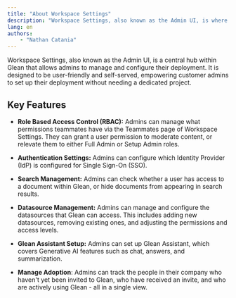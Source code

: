 ```yaml
---
title: "About Workspace Settings"
description: "Workspace Settings, also known as the Admin UI, is where all enterprise-wide configuration for the Glean platform occurs."
lang: en
authors:
    - "Nathan Catania"
---
```


Workspace Settings, also known as the Admin UI, is a central hub within Glean that allows admins to manage and configure their deployment. It is designed to be user-friendly and self-served, empowering customer admins to set up their deployment without needing a dedicated project.

## Key Features
* **Role Based Access Control (RBAC):** Admins can manage what permissions teammates have via the Teammates page of Workspace Settings. They can grant a user permission to moderate content, or relevate them to either Full Admin or Setup Admin roles.

* **Authentication Settings:** Admins can configure which Identity Provider (IdP) is configured for Single Sign-On (SSO).

* **Search Management:** Admins can check whether a user has access to a document within Glean, or hide documents from appearing in search results.

* **Datasource Management:** Admins can manage and configure the datasources that Glean can access. This includes adding new datasources, removing existing ones, and adjusting the permissions and access levels.

* **Glean Assistant Setup:** Admins can set up Glean Assistant, which covers Generative AI features such as chat, answers, and summarization.

* **Manage Adoption**: Admins can track the people in their company who haven't yet been invited to Glean, who have received an invite, and who are actively using Glean - all in a single view.

